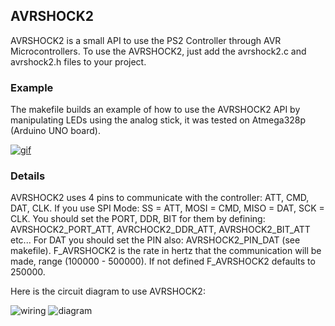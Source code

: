 ## AVRSHOCK2
AVRSHOCK2 is a small API to use the PS2 Controller through AVR Microcontrollers.
To use the AVRSHOCK2, just add the avrshock2.c and avrshock2.h files to your project.

### Example
The makefile builds an example of how to use the AVRSHOCK2 API by manipulating LEDs using the analog stick, it was tested on Atmega328p (Arduino UNO board).

[![gif](https://user-images.githubusercontent.com/11935784/30407023-2046349e-98cc-11e7-970d-6c117b176b94.gif)](https://www.youtube.com/watch?v=_h1dANNXZOw)

### Details
AVRSHOCK2 uses 4 pins to communicate with the controller: ATT, CMD, DAT, CLK.
If you use SPI Mode: SS = ATT, MOSI = CMD, MISO = DAT, SCK = CLK.
You should set the PORT, DDR, BIT for them by defining: AVRSHOCK2_PORT_ATT, AVRCHOCK2_DDR_ATT, AVRSHOCK2_BIT_ATT etc... For DAT you should set the PIN also: AVRSHOCK2_PIN_DAT (see makefile).
F_AVRSHOCK2 is the rate in hertz that the communication will be made, range (100000 - 500000).
If not defined F_AVRSHOCK2 defaults to 250000.

Here is the circuit diagram to use AVRSHOCK2:

![wiring](https://user-images.githubusercontent.com/11935784/30391091-a2fdcd18-988e-11e7-9561-003a0468e4dc.jpg "Dualshock 2 wires")
![diagram](https://user-images.githubusercontent.com/11935784/30390726-6c283162-988d-11e7-8999-d177818f56dc.png "AVR to Dualshock Diagram")


